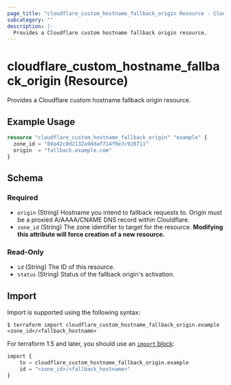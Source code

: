 ```yaml
---
page_title: "cloudflare_custom_hostname_fallback_origin Resource - Cloudflare"
subcategory: ""
description: |-
  Provides a Cloudflare custom hostname fallback origin resource.
---
```


# cloudflare_custom_hostname_fallback_origin (Resource)

Provides a Cloudflare custom hostname fallback origin resource.

## Example Usage

```terraform
resource "cloudflare_custom_hostname_fallback_origin" "example" {
  zone_id = "0da42c8d2132a9ddaf714f9e7c920711"
  origin  = "fallback.example.com"
}
```
<!-- schema generated by tfplugindocs -->
## Schema

### Required

- `origin` (String) Hostname you intend to fallback requests to. Origin must be a proxied A/AAAA/CNAME DNS record within Clouldflare.
- `zone_id` (String) The zone identifier to target for the resource. **Modifying this attribute will force creation of a new resource.**

### Read-Only

- `id` (String) The ID of this resource.
- `status` (String) Status of the fallback origin's activation.

## Import

Import is supported using the following syntax:

```shell
$ terraform import cloudflare_custom_hostname_fallback_origin.example <zone_id>/<fallback_hostname>
```

For terraform 1.5 and later, you should use an [`import` block](https://developer.hashicorp.com/terraform/language/import):
```terraform
import {
    to = cloudflare_custom_hostname_fallback_origin.example
    id = "<zone_id>/<fallback_hostname>"
}
```
